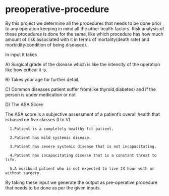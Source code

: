 # preoperative-procedure
By this project we determine all the procedures that needs to be done prior to any operation keeping in mind all the other health factors. 
Risk analysis of these procedures is done for the same, like which procedure has how much amount of risk associated with it in terms of 
mortality(death rate) and morbidity(condition of being diseased).

In input it takes

A) Surgical grade of the disease which is like the intensity of the operation like how critical it is.

B) Takes your age for further detail.

C) Common diseases patient suffer from(like thyroid,diabetes) and if the person is under medication or not

D) The ASA Score

  The ASA score is a subjective assessment of a patient’s overall health that is based on five classes (I to V).
      
      1.Patient is a completely healthy fit patient.
      
      2.Patient has mild systemic disease.
      
      3.Patient has severe systemic disease that is not incapacitating.
      
      4.Patient has incapacitating disease that is a constant threat to life.
      
      5.A moribund patient who is not expected to live 24 hour with or without surgery.


By taking these input we generate the output as pre-operative procedure that needs to be done as per the given inputs.

